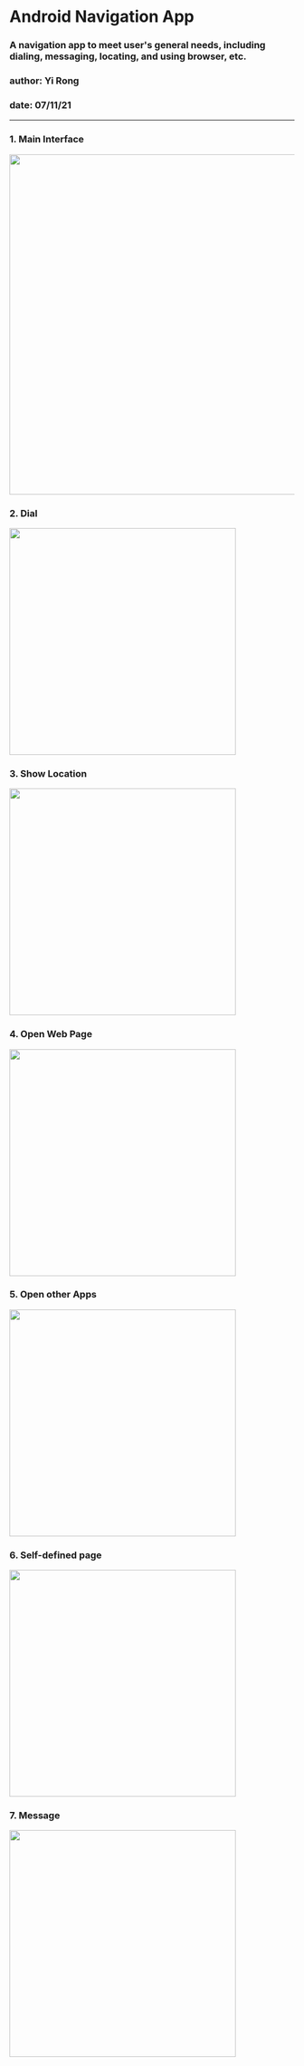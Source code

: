 # Android Navigation App
### A navigation app to meet user's general needs, including dialing, messaging, locating, and using browser, etc.


### author: Yi Rong
### date: 07/11/21
---
### 1. Main Interface

<img src="media/image1.PNG" width = "600" align="center">

### 2. Dial

<img src="media/image2.PNG" width = "400" align="center">

### 3. Show Location

<img src="media/image3.PNG" width = "400" align="center">

### 4. Open Web Page

<img src="media/image4.PNG" width = "400" align="center">

### 5. Open other Apps

<img src="media/image5.PNG" width = "400" align="center">

### 6. Self-defined page

<img src="media/image6.PNG" width = "400" align="center">

### 7. Message

<img src="media/image7.PNG" width = "400" align="center">


